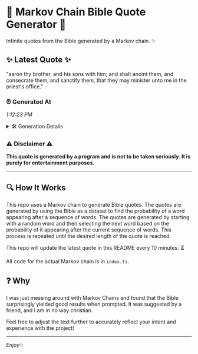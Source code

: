 # 📖 Markov Chain Bible Quote Generator 📖

Infinite quotes from the Bible generated by a Markov chain. ✨

## ✨ Latest Quote ✨
"aaron thy brother, and his sons with him; and shalt anoint them, and consecrate them, and sanctify them, that they may minister unto me in the priest's office."

### ⏰ Generated At
*1:12:23 PM*

<details>
    <summary>🛠️ Generation Details</summary>
    <p>
        <strong>🌱 Seed:</strong> aaron<br>
        <strong>🔄 Iterations:</strong> 27<br>
        <strong>📜 Context History:</strong><br>[ aaron ]: thy<br>[ aaron, thy ]: brother,<br>[ aaron, thy, brother, ]: and<br>[ aaron, thy, brother,, and ]: his<br>[ aaron, thy, brother,, and, his ]: sons<br>[ aaron, thy, brother,, and, his, sons ]: with<br>[ thy, brother,, and, his, sons, with ]: him;<br>[ brother,, and, his, sons, with, him; ]: and<br>[ and, his, sons, with, him;, and ]: shalt<br>[ his, sons, with, him;, and, shalt ]: anoint<br>[ sons, with, him;, and, shalt, anoint ]: them,<br>[ with, him;, and, shalt, anoint, them, ]: and<br>[ him;, and, shalt, anoint, them,, and ]: consecrate<br>[ and, shalt, anoint, them,, and, consecrate ]: them,<br>[ shalt, anoint, them,, and, consecrate, them, ]: and<br>[ anoint, them,, and, consecrate, them,, and ]: sanctify<br>[ them,, and, consecrate, them,, and, sanctify ]: them,<br>[ and, consecrate, them,, and, sanctify, them, ]: that<br>[ consecrate, them,, and, sanctify, them,, that ]: they<br>[ them,, and, sanctify, them,, that, they ]: may<br>[ and, sanctify, them,, that, they, may ]: minister<br>[ sanctify, them,, that, they, may, minister ]: unto<br>[ them,, that, they, may, minister, unto ]: me<br>[ that, they, may, minister, unto, me ]: in<br>[ they, may, minister, unto, me, in ]: the<br>[ may, minister, unto, me, in, the ]: priest's<br>[ minister, unto, me, in, the, priest's ]: office.<br>
    </p>
</details>

### ⚠️ Disclaimer ⚠️
**This quote is generated by a program and is not to be taken seriously. It is purely for entertainment purposes.**

---

## 🔍 How It Works

This repo uses a Markov chain to generate Bible quotes. The quotes are generated by using the Bible as a dataset to find the probability of a word appearing after a sequence of words. The quotes are generated by starting with a random word and then selecting the next word based on the probability of it appearing after the current sequence of words. This process is repeated until the desired length of the quote is reached.

This repo will update the latest quote in this README every 10 minutes. ⏳

All code for the actual Markov chain is in `index.ts`.

## ❓ Why

I was just messing around with Markov Chains and found that the Bible surprisingly yielded good results when prompted. 
It was suggested by a friend, and I am in no way christian.

Feel free to adjust the text further to accurately reflect your intent and experience with the project!

---

*Enjoy*✨
